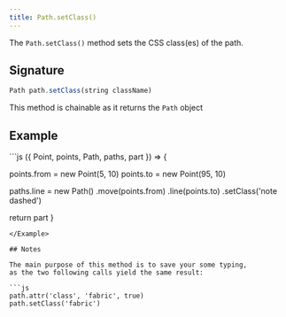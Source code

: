 ```yaml
---
title: Path.setClass()
---
```


The `Path.setClass()` method sets the CSS class(es) of the path.

## Signature

```js
Path path.setClass(string className)
```

<Tip compact>This method is chainable as it returns the `Path` object</Tip>

## Example

<Example caption="Example of the Path.setClass() method">
```js
({ Point, points, Path, paths, part }) => {

  points.from = new Point(5, 10)
  points.to = new Point(95, 10)

  paths.line = new Path()
    .move(points.from)
    .line(points.to)
    .setClass('note dashed')

  return part
}
```
</Example>

## Notes

The main purpose of this method is to save your some typing,
as the two following calls yield the same result:

```js
path.attr('class', 'fabric', true)
path.setClass('fabric')
```
